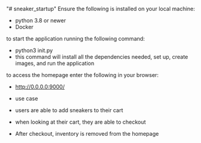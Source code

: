 "# sneaker_startup"
Ensure the following is installed on your local machine:
- python 3.8 or newer
- Docker

to start the application running the following command:
- python3 init.py
- this command will install all the dependencies needed, set up, create images, and run the application

to access the homepage enter the following in your browser:
- http://0.0.0.0:9000/

- use case
- users are able to add sneakers to their cart
- when looking at their cart, they are able to checkout
- After checkout, inventory is removed from the homepage
